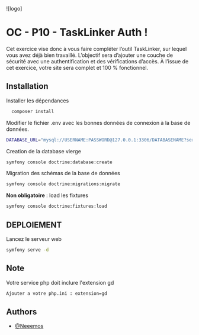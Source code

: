 ![logo]
# OC - P10 -  TaskLinker Auth  !

Cet exercice vise donc à vous faire compléter l’outil TaskLinker, sur lequel vous avez déjà bien travaillé. L’objectif sera d’ajouter une couche de sécurité avec une authentification et des vérifications d’accès. À l’issue de cet exercice, votre site sera complet et 100 % fonctionnel. 

## Installation 

Installer les dépendances 

```bash
  composer install
```
Modifier le fichier .env avec les bonnes données de connexion à la base de données.

```bash 
DATABASE_URL="mysql://USERNAME:PASSWORD@127.0.0.1:3306/DATABASENAME?serverVersion=8.0.32&charset=utf8mb4"
```
Creation de la database vierge
```bash 
symfony console doctrine:database:create
```
Migration des schémas de la base de données

```bash 
symfony console doctrine:migrations:migrate
```
**Non obligatoire** : load les fixtures

```bash 
symfony console doctrine:fixtures:load

```

## DEPLOIEMENT

Lancez le serveur web


```bash
symfony serve -d 
```

## Note

Votre service php doit inclure l'extension gd

```bash
Ajouter a votre php.ini : extension=gd
```

## Authors

- [@Neeemos](https://github.com/Neeemos)
